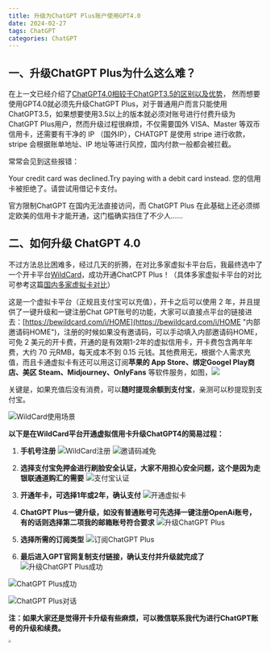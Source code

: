 ```yaml
---
title: 升级为ChatGPT Plus账户使用GPT4.0
date: 2024-02-27
tags: ChatGPT
categories: ChatGPT
---
```


## 一、升级ChatGPT Plus为什么这么难？

在上一文已经介绍了[ChatGPT4.0相较于ChatGPT3.5的区别以及优势](https://vaq86.cn/blogs/chatgpt/compare-gpt.html)，
然而想要使用GPT4.0就必须先升级ChatGPT Plus，对于普通用户而言只能使用ChatGPT3.5，如果想要使用3.5以上的版本就必须对账号进行付费升级为ChatGPT Plus用户，然而升级过程很麻烦，不仅需要国外 VISA、Master 等双币信用卡，还需要有干净的 IP （国外IP），CHATGPT 是使用 stripe 进行收款，stripe 会根据账单地址、IP 地址等进行风控，国内付款一般都会被拦截。

常常会见到这些报错：

Your credit card was declined.Try paying with a debit card instead.
您的信用卡被拒绝了。请尝试用借记卡支付。

官方限制ChatGPT 在国内无法直接访问，而 ChatGPT Plus 在此基础上还必须绑定欧美的信用卡才能开通，这门槛确实挡住了不少人……

## 二、如何升级 ChatGPT 4.0
不过方法总比困难多，经过几天的折腾，在对比多家虚拟卡平台后，我最终选中了一个开卡平台[WildCard](https://bewildcard.com/i/HOME "一分钟开卡，轻松订阅海外软件服务")，成功开通ChatCPT Plus！（具体多家虚拟卡平台的对比可参考这篇[国内多家虚拟卡对比](https://vaq86.cn/blogs/chatgpt)）

这是一个虚拟卡平台（正规且支付宝可以充值），开卡之后可以使用 2 年，并且提供了一键升级和一键注册Chat GPT账号的功能，大家可以直接点平台的链接进去：[https://bewildcard.com/i/HOME](https://bewildcard.com/i/HOME "内部邀请码HOME")，注册的时候如果没有邀请码，可以手动填入内部邀请码HOME，可免 2 美元的开卡费，开通的是有效期1-2年的虚拟信用卡，开卡费包含两年年费，大约 70 元RMB，每天成本不到 0.15 元钱。其他费用无，根据个人需求充值，而且卡通虚拟卡有还可以用这订阅**苹果的 App Store、绑定Googel Play商店、美区 Steam、Midjourney、OnlyFans** 等软件服务，如图，![](https://files.mdnice.com/user/57040/b21ed1e7-2e7c-4fd0-81cd-14eff2a1c4ed.png)

关键是，如果充值后没有消费，可以**随时提现余额到支付宝**，亲测可以秒提现到支付宝。

![WildCard使用场景](https://files.mdnice.com/user/57040/6fb81063-0717-4a7a-9c86-b33f9273ebb7.png)

**以下是在WildCard平台开通虚拟信用卡升级ChatGPT4的简易过程：**

1. **手机号注册**
  ![WildCard注册](https://files.mdnice.com/user/57040/d7d95bb3-ad00-40ec-a8bb-32975f1371b0.png)
  ![邀请码减免](https://files.mdnice.com/user/57040/d2a85441-cd61-47ce-affe-b627e0a2538b.png)
  
2. **选择支付宝免押金进行刷脸安全认证，大家不用担心安全问题，这个是因为走银联通道购汇的需要**
   ![支付宝认证](https://files.mdnice.com/user/57040/62a85e5b-e161-4dd5-9e35-16103fd2a2bc.png)
   
3. **开通年卡，可选择1年或2年，确认支付**
 ![开通虚拟卡](https://files.mdnice.com/user/57040/bb93e395-44c7-45ba-8941-87c90ece791d.png)
   
4. **ChatGPT Plus一键升级，如没有普通账号可先选择一键注册OpenAi账号，有的话则选择第二项我的邮箱账号符合要求**
  ![升级ChatGPT Plus](https://files.mdnice.com/user/57040/3cee7c46-1806-41c5-9ecd-b1f026127feb.png)
  
5. **选择所需的订阅类型**
  ![订阅ChatGPT Plus](https://files.mdnice.com/user/57040/f7c2a740-b9a3-472b-9e61-63645e61ecd7.png)
  
6. **最后进入GPT官网复制支付链接，确认支付并升级就完成了**
![升级ChatGPT Plus成功](https://files.mdnice.com/user/57040/e3c9c1ce-e921-4631-92f7-0db1e10569a0.png) 

![ChatGPT Plus成功](https://files.mdnice.com/user/57040/f76911bc-5ed4-4de4-8c4d-a7a03ddafe79.png)

![ChatGPT Plus对话](https://files.mdnice.com/user/57040/3b76b77d-3b20-4c3e-9db9-18c91ce719c3.jpg)
  
**注：如果大家还是觉得开卡升级有些麻烦，可以微信联系我代为进行ChatGPT账号的升级和续费。**

<img src="https://images.weserv.nl/?url=https://files.mdnice.com/user/57040/32e7ce8a-3d3c-4926-bcd1-7451cbf51aa5.png" style="zoom:33%;" />